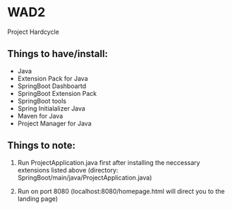 # WAD2
Project Hardcycle

## Things to have/install:
- Java 
- Extension Pack for Java
- SpringBoot Dashboartd
- SpringBoot Extension Pack
- SpringBoot tools
- Spring Initialalizer Java
- Maven for Java
- Project Manager for Java

## Things to note:
   
1) Run ProjectApplication.java first after installing the neccessary extensions listed above
   (directory: SpringBoot/main/java/ProjectApplication.java)
   
2) Run on port 8080
   (localhost:8080/homepage.html will direct you to the landing page)
  
